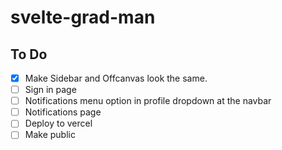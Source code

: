 # svelte-grad-man

## To Do

- [x] Make Sidebar and Offcanvas look the same.
- [ ] Sign in page
- [ ] Notifications menu option in profile dropdown at the navbar
- [ ] Notifications page
- [ ] Deploy to vercel
- [ ] Make public

